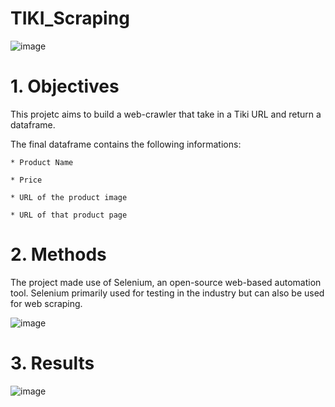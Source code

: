 # TIKI_Scraping
![image](https://user-images.githubusercontent.com/81749639/135404118-90f9e6bd-5bdd-4207-ac9a-f43d8e028ee0.png)
# 1. Objectives
This projetc aims to build a web-crawler that take in a Tiki URL and return a dataframe. 

The final dataframe contains the following informations: 

    * Product Name
    
    * Price
    
    * URL of the product image
    
    * URL of that product page
# 2. Methods
The project made use of Selenium, an open-source web-based automation tool. Selenium primarily used for testing in the industry but can also be used for web scraping. 

![image](https://user-images.githubusercontent.com/81749639/135404921-2413db83-8463-43c4-8ed0-3b0cb1cceb8e.png)

# 3. Results
![image](https://user-images.githubusercontent.com/81749639/135405141-111254be-03ec-4bfd-b7ca-62fcf54dd3f0.png)

